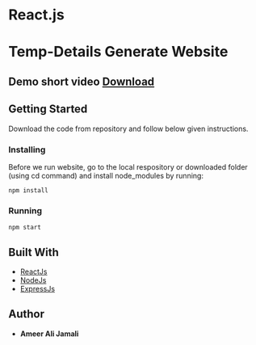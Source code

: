 # React.js
# Temp-Details Generate Website
## Demo short video [ Download ](https://www.mediafire.com/file/c67guiwwks9dlzv/Temp-Details_Demo.mp4/file)
## Getting Started
Download the code from repository and follow below given instructions.

### Installing
Before we run website, go to the local respository or downloaded folder (using cd command) and install node_modules by running:
```
npm install
```

### Running

```
npm start
```

## Built With

* [ReactJs](https://reactjs.org/)
* [NodeJs](https://nodejs.org/en/)
* [ExpressJs](https://expressjs.com)


## Author
* **Ameer Ali Jamali**
